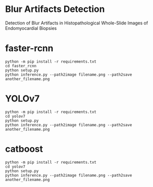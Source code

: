 # Blur Artifacts Detection 
Detection of Blur Artifacts in Histopathological Whole-Slide Images of Endomyocardial Biopsies

# faster-rcnn
```
python -m pip install -r requirements.txt
cd faster_rcnn
python setup.py
python inference.py --path2image filename.png --path2save another_filename.png
```

# YOLOv7
```
python -m pip install -r requirements.txt
cd yolov7
python setup.py
python inference.py --path2image filename.png --path2save another_filename.png
```

# catboost
```
python -m pip install -r requirements.txt
cd yolov7
python setup.py
python inference.py --path2image filename.png --path2save another_filename.png
```

